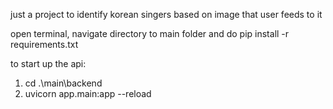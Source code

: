just a project to identify korean singers based on image that user feeds to it

open terminal, navigate directory to main folder and do pip install -r requirements.txt

to start up the api:

1. cd .\main\backend
2. uvicorn app.main:app --reload